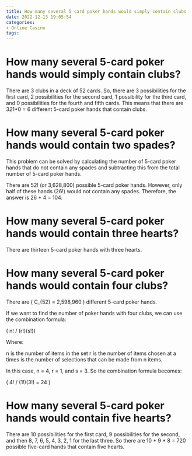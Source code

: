 ```yaml
---
title: How many several 5 card poker hands would simply contain clubs
date: 2022-12-13 19:05:54
categories:
- Online Casino
tags:
---
```



#  How many several 5-card poker hands would simply contain clubs?

There are 3 clubs in a deck of 52 cards. So, there are 3 possibilities for the first card, 2 possibilities for the second card, 1 possibility for the third card, and 0 possibilities for the fourth and fifth cards. This means that there are 3*2*1*0 = 6 different 5-card poker hands that contain clubs.

#  How many several 5-card poker hands would contain two spades? 

This problem can be solved by calculating the number of 5-card poker hands that do not contain any spades and subtracting this from the total number of 5-card poker hands.

There are 52! (or 3,628,800) possible 5-card poker hands. However, only half of these hands (26!) would not contain any spades. Therefore, the answer is 26 * 4 = 104.

#  How many several 5-card poker hands would contain three hearts? 

There are thirteen 5-card poker hands with three hearts.

#  How many several 5-card poker hands would contain four clubs?

There are \( C_{52} = 2,598,960 \) different 5-card poker hands.

If we want to find the number of poker hands with four clubs, we can use the combination formula:

\( n! / (r!)(s!)\)

Where:

n is the number of items in the set
r is the number of items chosen at a times is the number of selections that can be made from n items.

In this case, n = 4, r = 1, and s = 3. So the combination formula becomes:

\( 4! / (1!)(3!) = 24 \)

#  How many several 5-card poker hands would contain five hearts?

There are 10 possibilities for the first card, 9 possibilities for the second, and then 8, 7, 6, 5, 4, 3, 2, 1 for the last three. So there are 10 * 9 * 8 = 720 possible five-card hands that contain five hearts.